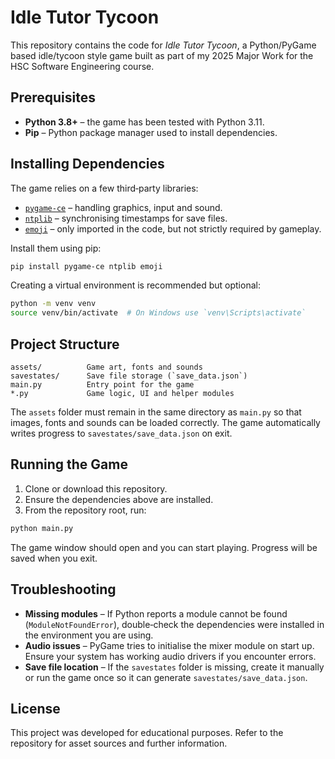 # Idle Tutor Tycoon

This repository contains the code for *Idle Tutor Tycoon*, a Python/PyGame based idle/tycoon style game built as part of my 2025 Major Work for the HSC Software Engineering course.

## Prerequisites

- **Python 3.8+** – the game has been tested with Python 3.11.
- **Pip** – Python package manager used to install dependencies.

## Installing Dependencies

The game relies on a few third‑party libraries:

- [`pygame-ce`](https://pypi.org/project/pygame-ce/) – handling graphics, input and sound.
- [`ntplib`](https://pypi.org/project/ntplib/) – synchronising timestamps for save files.
- [`emoji`](https://pypi.org/project/emoji/) – only imported in the code, but not strictly required by gameplay.

Install them using pip:

```bash
pip install pygame-ce ntplib emoji
```

Creating a virtual environment is recommended but optional:

```bash
python -m venv venv
source venv/bin/activate  # On Windows use `venv\Scripts\activate`
```

## Project Structure

```
assets/          Game art, fonts and sounds
savestates/      Save file storage (`save_data.json`)
main.py          Entry point for the game
*.py             Game logic, UI and helper modules
```

The `assets` folder must remain in the same directory as `main.py` so that images, fonts and sounds can be loaded correctly. The game automatically writes progress to `savestates/save_data.json` on exit.

## Running the Game

1. Clone or download this repository.
2. Ensure the dependencies above are installed.
3. From the repository root, run:

```bash
python main.py
```

The game window should open and you can start playing. Progress will be saved when you exit.

## Troubleshooting

- **Missing modules** – If Python reports a module cannot be found (`ModuleNotFoundError`), double‑check the dependencies were installed in the environment you are using.
- **Audio issues** – PyGame tries to initialise the mixer module on start up. Ensure your system has working audio drivers if you encounter errors.
- **Save file location** – If the `savestates` folder is missing, create it manually or run the game once so it can generate `savestates/save_data.json`.

## License

This project was developed for educational purposes. Refer to the repository for asset sources and further information.

